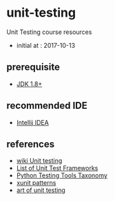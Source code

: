 # unit-testing
Unit Testing course resources

* initial at : 2017-10-13


## prerequisite
* [JDK 1.8+](http://www.oracle.com/technetwork/java/javase/downloads/jdk8-downloads-2133151.html)

## recommended IDE
* [Intellij IDEA](https://www.jetbrains.com/idea/download/#section=windows)


## references
* [wiki Unit testing](https://en.wikipedia.org/wiki/Unit_testing)
* [List of Unit Test Frameworks](https://en.wikipedia.org/wiki/List_of_unit_testing_frameworks)
* [Python Testing Tools Taxonomy](https://wiki.python.org/moin/PythonTestingToolsTaxonomy)
* [xunit patterns](http://xunitpatterns.com/)
* [art of unit testing](http://artofunittesting.com/)
